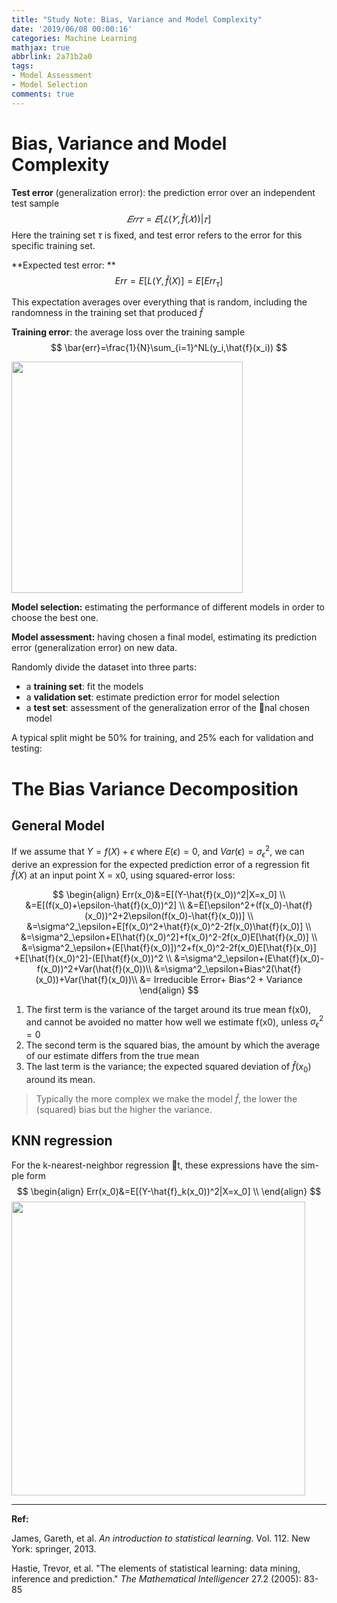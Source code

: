 ```yaml
---
title: "Study Note: Bias, Variance and Model Complexity"
date: '2019/06/08 00:00:16'
categories: Machine Learning
mathjax: true
abbrlink: 2a71b2a0
tags:
- Model Assessment
- Model Selection
comments: true
---
```






# Bias, Variance and Model Complexity

**Test error** (generalization error): the prediction error over an independent test sample
$$
𝐸𝑟𝑟𝜏=𝐸[𝐿(𝑌,\hat{f} (𝑋))|𝜏]
$$
Here the training set $\tau$ is fixed, and test error refers to the error for this specific training set.

<!--more-->



**Expected test error: **
$$
Err=E[L(Y,\hat{f}(X)]=E[Err_\tau]
$$

This expectation averages over everything that is random, including the randomness in the training set that produced $\hat{f}$

**Training error**: the average loss over the training sample
$$
\bar{err}=\frac{1}{N}\sum_{i=1}^NL(y_i,\hat{f}(x_i))
$$


<img src="./bv.PNG" width="370" />


**Model selection:** estimating the performance of different models in order to choose the best one.

**Model assessment:** having chosen a final model, estimating its prediction error (generalization error) on new data.

Randomly divide the dataset into three parts: 
- a **training set**: fit the models
- a **validation set**: estimate prediction error for model selection
- a **test set**: assessment of the generalization error of the nal chosen model

A typical split might be 50% for training, and 25% each for validation and testing:

# The Bias Variance Decomposition

## General Model
If we assume that $Y=f(X)+\epsilon$ where $E(\epsilon)=0$, and $Var(\epsilon)=\sigma^2_\epsilon$, we can derive an expression for the expected prediction error of a regression fit $\hat{f}(X)$ at an input point X = x0, using squared-error loss:

$$
\begin{align}
Err(x_0)&=E[(Y-\hat{f}(x_0))^2|X=x_0] \\
&=E[(f(x_0)+\epsilon-\hat{f}(x_0))^2] \\
&=E[\epsilon^2+(f(x_0)-\hat{f}(x_0))^2+2\epsilon(f(x_0)-\hat{f}(x_0))] \\
&=\sigma^2_\epsilon+E[f(x_0)^2+\hat{f}(x_0)^2-2f(x_0)\hat{f}(x_0)] \\
&=\sigma^2_\epsilon+E[\hat{f}(x_0)^2]+f(x_0)^2-2f(x_0)E[\hat{f}(x_0)]  \\
&=\sigma^2_\epsilon+(E[\hat{f}(x_0)])^2+f(x_0)^2-2f(x_0)E[\hat{f}(x_0)] +E[\hat{f}(x_0)^2]-(E[\hat{f}(x_0))^2 \\
&=\sigma^2_\epsilon+(E\hat{f}(x_0)-f(x_0))^2+Var(\hat{f}(x_0))\\
&=\sigma^2_\epsilon+Bias^2(\hat{f}(x_0))+Var(\hat{f}(x_0))\\
&= Irreducible Error+ Bias^2 + Variance
\end{align}
$$


1. The first term is the variance of the target around its true mean f(x0), and cannot be avoided no matter how well we estimate f(x0), unless $\sigma^2_\epsilon=0$
2. The second term is the squared bias, the amount by which the average of our estimate differs from the true mean
3. The last term is the variance; the expected squared deviation of $\hat{f}(x_0)$ around its mean. 

>Typically the more complex we make the model $\hat{f}$, the lower the (squared) bias but the higher the variance.

## KNN regression
For the k-nearest-neighbor regression t, these expressions have the sim-
ple form
$$
\begin{align}
Err(x_0)&=E[(Y-\hat{f}_k(x_0))^2|X=x_0] \\
\end{align}
$$
<img src="./bv2.PNG" width="470" />





------

**Ref:**

James, Gareth, et al. *An introduction to statistical learning*. Vol. 112. New York: springer, 2013.

Hastie, Trevor, et al. "The elements of statistical learning: data mining, inference and prediction." *The Mathematical Intelligencer* 27.2 (2005): 83-85